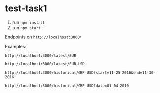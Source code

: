 # test-task1

1. run `npm install`
2. run `npm start`

Endpoints on `http://localhost:3000/`

Examples:

`http://localhost:3000/latest/EUR`

`http://localhost:3000/latest/EUR-USD`

`http://localhost:3000/historical/GBP-USD?start=11-25-2016&end=11-30-2016`

`http://localhost:3000/historical/GBP-USD?date=01-04-2010`
